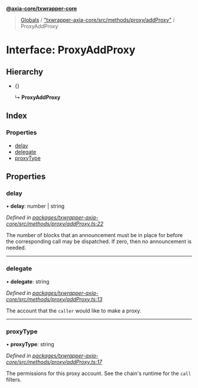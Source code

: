 **[@axia-core/txwrapper-core](../README.md)**

> [Globals](../globals.md) / ["txwrapper-axia-core/src/methods/proxy/addProxy"](../modules/_txwrapper_axia_core_src_methods_proxy_addproxy_.md) / ProxyAddProxy

# Interface: ProxyAddProxy

## Hierarchy

* {}

  ↳ **ProxyAddProxy**

## Index

### Properties

* [delay](_txwrapper_axia_core_src_methods_proxy_addproxy_.proxyaddproxy.md#delay)
* [delegate](_txwrapper_axia_core_src_methods_proxy_addproxy_.proxyaddproxy.md#delegate)
* [proxyType](_txwrapper_axia_core_src_methods_proxy_addproxy_.proxyaddproxy.md#proxytype)

## Properties

### delay

•  **delay**: number \| string

*Defined in [packages/txwrapper-axia-core/src/methods/proxy/addProxy.ts:22](https://github.com/axia-core/txwrapper-core/blob/731a943/packages/txwrapper-axia-core/src/methods/proxy/addProxy.ts#L22)*

The number of blocks that an announcement must be in place for before the corresponding call
may be dispatched. If zero, then no announcement is needed.

___

### delegate

•  **delegate**: string

*Defined in [packages/txwrapper-axia-core/src/methods/proxy/addProxy.ts:13](https://github.com/axia-core/txwrapper-core/blob/731a943/packages/txwrapper-axia-core/src/methods/proxy/addProxy.ts#L13)*

The account that the `caller` would like to make a proxy.

___

### proxyType

•  **proxyType**: string

*Defined in [packages/txwrapper-axia-core/src/methods/proxy/addProxy.ts:17](https://github.com/axia-core/txwrapper-core/blob/731a943/packages/txwrapper-axia-core/src/methods/proxy/addProxy.ts#L17)*

The permissions for this proxy account. See the chain's runtime for the `call` filters.
